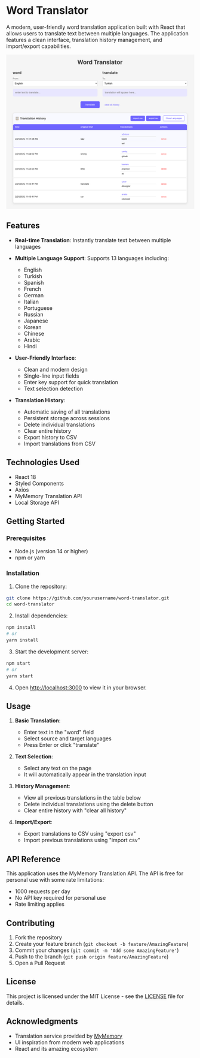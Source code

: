 # Word Translator

A modern, user-friendly word translation application built with React that allows users to translate text between multiple languages. The application features a clean interface, translation history management, and import/export capabilities.

![Word Translator App](screenshot.png)

## Features

- **Real-time Translation**: Instantly translate text between multiple languages
- **Multiple Language Support**: Supports 13 languages including:
  - English
  - Turkish
  - Spanish
  - French
  - German
  - Italian
  - Portuguese
  - Russian
  - Japanese
  - Korean
  - Chinese
  - Arabic
  - Hindi

- **User-Friendly Interface**:
  - Clean and modern design
  - Single-line input fields
  - Enter key support for quick translation
  - Text selection detection

- **Translation History**:
  - Automatic saving of all translations
  - Persistent storage across sessions
  - Delete individual translations
  - Clear entire history
  - Export history to CSV
  - Import translations from CSV

## Technologies Used

- React 18
- Styled Components
- Axios
- MyMemory Translation API
- Local Storage API

## Getting Started

### Prerequisites

- Node.js (version 14 or higher)
- npm or yarn

### Installation

1. Clone the repository:
```bash
git clone https://github.com/yourusername/word-translator.git
cd word-translator
```

2. Install dependencies:
```bash
npm install
# or
yarn install
```

3. Start the development server:
```bash
npm start
# or
yarn start
```

4. Open [http://localhost:3000](http://localhost:3000) to view it in your browser.

## Usage

1. **Basic Translation**:
   - Enter text in the "word" field
   - Select source and target languages
   - Press Enter or click "translate"

2. **Text Selection**:
   - Select any text on the page
   - It will automatically appear in the translation input

3. **History Management**:
   - View all previous translations in the table below
   - Delete individual translations using the delete button
   - Clear entire history with "clear all history"

4. **Import/Export**:
   - Export translations to CSV using "export csv"
   - Import previous translations using "import csv"

## API Reference

This application uses the MyMemory Translation API. The API is free for personal use with some rate limitations:
- 1000 requests per day
- No API key required for personal use
- Rate limiting applies

## Contributing

1. Fork the repository
2. Create your feature branch (`git checkout -b feature/AmazingFeature`)
3. Commit your changes (`git commit -m 'Add some AmazingFeature'`)
4. Push to the branch (`git push origin feature/AmazingFeature`)
5. Open a Pull Request

## License

This project is licensed under the MIT License - see the [LICENSE](LICENSE) file for details.

## Acknowledgments

- Translation service provided by [MyMemory](https://mymemory.translated.net/)
- UI inspiration from modern web applications
- React and its amazing ecosystem 